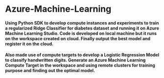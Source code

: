 # Azure-Machine-Learning

#### Using Python SDK to develop compute instances and experiments to train a regularized Ridge Classifier for diabetes dataset and running it on Azure Machine Learning Studio. Code is developed on local machine but it runs on the workspace created on cloud. Finally output the best model and register it on the cloud.

#### Also made use of compute targets to develop a Logistic Regression Model to classify handwritten digits. Generate an Azure Machine Learning Compute Target in the workspace and using remote clusters for training purpose and finding out the optimal model.
